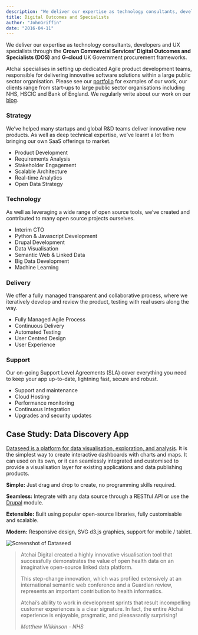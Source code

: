 ```yaml
---
description: "We deliver our expertise as technology consultants, developers and UX specialists through the Crown Commercial Services’ Digital Outcomes and Specialists (DOS) and G-cloud UK Government procurement frameworks."
title: Digital Outcomes and Specialists
author: "JohnGriffin"
date: "2016-04-11"
---
```


We deliver our expertise as technology consultants, developers and UX specialists through the **Crown Commercial Services’ Digital Outcomes and Specialists (DOS)** and **G-cloud** UK Government procurement frameworks. 

Atchai specialises in setting up dedicated Agile product development teams, responsible for delivering innovative software solutions within a large public sector organisation.  Please see our <a href="/portfolio">portfolio</a> for examples of our work, our clients range from start-ups to large public sector organisations including NHS, HSCIC and Bank of England.  We regularly write about our work on our <a href="/blog">blog</a>.


### Strategy
We’ve helped many startups and global R&D teams deliver innovative new products. As well as deep technical expertise, we've learnt a lot from bringing our own SaaS offerings to market.

*   Product Development
*   Requirements Analysis
*   Stakeholder Engagement
*   Scalable Architecture
*   Real-time Analytics
*   Open Data Strategy

### Technology
As well as leveraging a wide range of open source tools, we’ve created and contributed to many open source projects ourselves.

*   Interim CTO
*   Python & Javascript Development
*   Drupal Development
*   Data Visualisation
*   Semantic Web & Linked Data
*   Big Data Development
*   Machine Learning

### Delivery
We offer a fully managed transparent and collaborative process, where we iteratively develop and review the product, testing with real users along the way.

*   Fully Managed Agile Process
*   Continuous Delivery
*   Automated Testing
*   User Centred Design
*   User Experience

### Support
Our on-going Support Level Agreements (SLA) cover everything you need to keep your app up-to-date, lightning fast, secure and robust.

*   Support and maintenance
*   Cloud Hosting
*   Performance monitoring
*   Continuous Integration
*   Upgrades and security updates

## Case Study:  Data Discovery App

[Dataseed is a platform for data visualisation, exploration, and analysis](http://getdataseed.com). It is the simplest way to create interactive dashboards with charts and maps. It can used on its own, or it can seamlessly integrated and customised to provide a visualisation layer for existing applications and data publishing products.

**Simple:** Just drag and drop to create, no programming skills required.

**Seamless:** Integrate with any data source through a RESTful API or use the [Drupal](/services/drupal-development-london-uk) module.

**Extensible:** Built using popular open-source libraries, fully customisable and scalable.

**Modern:** Responsive design, SVG d3.js graphics, support for mobile / tablet.

![Screenshot of Dataseed](/img/device.png "Screenshot of Dataseed")</div>



> Atchai Digital created a highly innovative visualisation tool that successfully demonstrates the value of open health data on an imaginative open-source linked data platform.
>
> This step-change innovation, which was profiled extensively at an international semantic web conference and a Guardian review, represents an important contribution to health informatics.
>
> Atchai’s ability to work in development sprints that result incompelling customer experiences is a clear signature. In fact, the entire Atchai experience is enjoyable, pragmatic, and pleasasantly surprising!
>
> <cite>Matthew Wilkinson - 
> NHS</cite>
